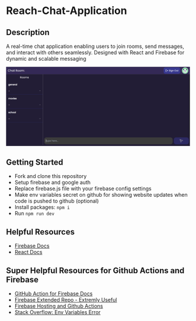 # Reach-Chat-Application

## Description
A real-time chat application enabling users to join rooms, send messages, and interact with others seamlessly. Designed with React and Firebase for dynamic and scalable messaging

![Chat Img](public/chat_img.png)

## Getting Started
* Fork and clone this repository
* Setup firebase and google auth
* Replace firebase.js file with your firebase config settings
* Make env variables secret on github for showing website updates when code is pushed to github (optional)
* Install packages: ```npm i```
* Run ```npm run dev```

## Helpful Resources
* [Firebase Docs](https://firebase.google.com/docs/web/setup?_gl=1*13xzwsi*_up*MQ..*_ga*MTIwNTk5MzY1MC4xNzIzNzEwMzY3*_ga_CW55HF8NVT*MTcyMzcxMDM2Ny4xLjAuMTcyMzcxMDM2Ny4wLjAuMA..)
* [React Docs](https://react.dev/reference/react/useRef)

## Super Helpful Resources for Github Actions and Firebase
* [GitHub Action for Firebase Docs](https://github.com/marketplace/actions/github-action-for-firebase)
* [Firebase Extended Repo - Extremly Useful](https://github.com/FirebaseExtended/action-hosting-deploy)
* [Firebase Hosting and Github Actions](https://www.youtube.com/watch?v=PUuyqbVtQTQ)
* [Stack Overflow: Env Variables Error](https://stackoverflow.com/questions/66247264/github-actions-how-can-i-make-my-env-variablestored-in-env-file-available-i)
